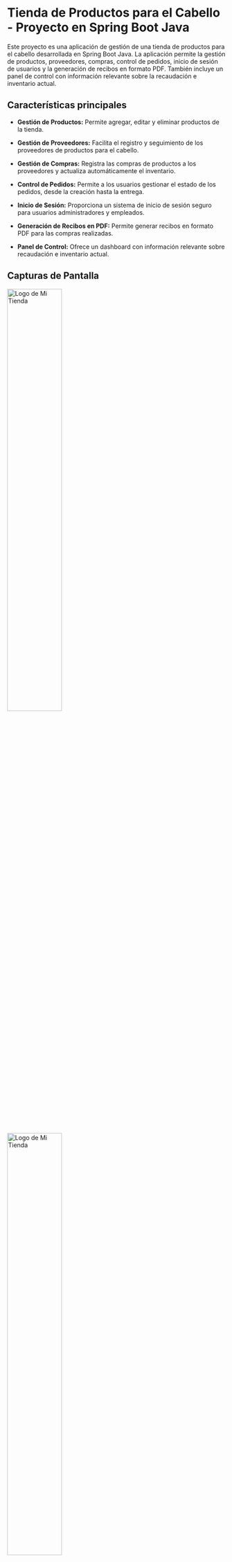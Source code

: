 # Tienda de Productos para el Cabello - Proyecto en Spring Boot Java

Este proyecto es una aplicación de gestión de una tienda de productos para el cabello desarrollada en Spring Boot Java. La aplicación permite la gestión de productos, proveedores, compras, control de pedidos, inicio de sesión de usuarios y la generación de recibos en formato PDF. También incluye un panel de control con información relevante sobre la recaudación e inventario actual.

## Características principales

- **Gestión de Productos:** Permite agregar, editar y eliminar productos de la tienda.

- **Gestión de Proveedores:** Facilita el registro y seguimiento de los proveedores de productos para el cabello.

- **Gestión de Compras:** Registra las compras de productos a los proveedores y actualiza automáticamente el inventario.

- **Control de Pedidos:** Permite a los usuarios gestionar el estado de los pedidos, desde la creación hasta la entrega.

- **Inicio de Sesión:** Proporciona un sistema de inicio de sesión seguro para usuarios administradores y empleados.

- **Generación de Recibos en PDF:** Permite generar recibos en formato PDF para las compras realizadas.

- **Panel de Control:** Ofrece un dashboard con información relevante sobre recaudación e inventario actual.

## Capturas de Pantalla

<img src="https://firebasestorage.googleapis.com/v0/b/examenmoviles-c1e55.appspot.com/o/Andy.png?alt=media&token=7ebbb334-9daa-4e86-bf75-36643bddfede" alt="Logo de Mi Tienda" width="50%" />
<img src="https://firebasestorage.googleapis.com/v0/b/examenmoviles-c1e55.appspot.com/o/2023-09-05%2016_32_36-Andy%26Curly%20y%203%20p%C3%A1ginas%20m%C3%A1s%20-%20Personal_%20Microsoft%E2%80%8B%20Edge.png?alt=media&token=ea270d44-5d6a-4c5e-82d2-8fe42e8b1127" alt="Logo de Mi Tienda" width="50%" />
<img src="https://firebasestorage.googleapis.com/v0/b/examenmoviles-c1e55.appspot.com/o/2023-09-05%2016_28_12-Agregar%20Productos%20al%20Carrito%20y%201%20p%C3%A1gina%20m%C3%A1s%20-%20Personal_%20Microsoft%E2%80%8B%20Edge.png?alt=media&token=c209dd3b-5ee7-4221-8ac6-1c06cf6a88e5" alt="Logo de Mi Tienda" width="50%" />
<img src="https://firebasestorage.googleapis.com/v0/b/examenmoviles-c1e55.appspot.com/o/2023-09-05%2016_29_28-Agregar%20Productos%20al%20Carrito%20y%201%20p%C3%A1gina%20m%C3%A1s%20-%20Personal_%20Microsoft%E2%80%8B%20Edge.png?alt=media&token=0820740a-6f6c-4b3e-af68-b588deced429" alt="Logo de Mi Tienda" width="50%" />
<img src="https://firebasestorage.googleapis.com/v0/b/examenmoviles-c1e55.appspot.com/o/2023-09-05%2016_29_51-Hoja%20de%20Vida%20Actualizada%202023%20-%20Word.png?alt=media&token=00792d22-612f-42ec-8eb7-955f8b2a11b2" alt="Logo de Mi Tienda" width="50%" />
<img src="https://firebasestorage.googleapis.com/v0/b/examenmoviles-c1e55.appspot.com/o/2023-09-05%2016_30_40-Recibo%20pdf%20y%202%20p%C3%A1ginas%20m%C3%A1s%20-%20Personal_%20Microsoft%E2%80%8B%20Edge.png?alt=media&token=68489974-3812-4896-904d-72f8a0cbc1e4" alt="Logo de Mi Tienda" width="50%" />

## Arquitectura MVC

El proyecto sigue una arquitectura Modelo-Vista-Controlador (MVC) para una estructura organizada y modular.

- **Modelo:** Contiene las clases que representan los datos y la lógica empresarial.

- **Vista:** Incluye las interfaces de usuario y las páginas web.

- **Controlador:** Gestiona las solicitudes HTTP y actúa como intermediario entre el modelo y la vista.

## Requisitos de instalación

Asegúrate de tener instalados los siguientes componentes antes de ejecutar la aplicación:

- Java JDK 11 o superior
- PostgreSQL (base de datos)
- Maven (para la construcción del proyecto)

## Pasos de instalación

1. Clona este repositorio en tu máquina local:
2. Configura la base de datos PostgreSQL. Puedes modificar las propiedades de conexión en el archivo application.properties.
3. Ejecuta el proyecto utilizando Maven: mvn spring-boot:run
